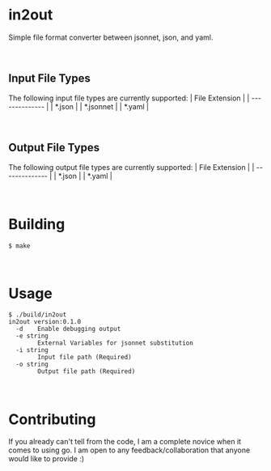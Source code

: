 # in2out
Simple file format converter between jsonnet, json, and yaml. 

</br>

## Input File Types
The following input file types are currently supported:
| File Extension |
| -------------- |
|    *.json      |
|  *.jsonnet     |
|    *.yaml      |

</br>

## Output File Types
The following output file types are currently supported:
| File Extension |
| -------------- |
|    *.json      |
|    *.yaml      |

</br>

# Building
```
$ make 
```

</br>

# Usage
```
$ ./build/in2out
in2out version:0.1.0
  -d    Enable debugging output
  -e string
        External Variables for jsonnet substitution
  -i string
        Input file path (Required)
  -o string
        Output file path (Required)
```

</br>

# Contributing
If you already can't tell from the code, I am a complete novice when it comes to using go. 
I am open to any feedback/collaboration that anyone would like to provide :)